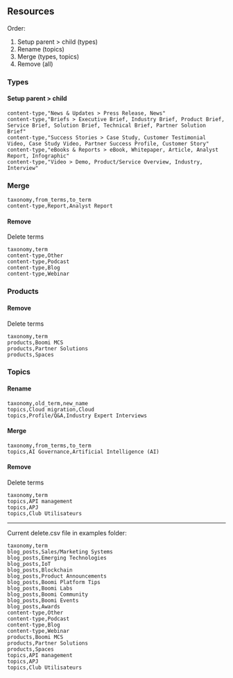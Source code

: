 ## Resources

Order:

1. Setup parent > child (types)
2. Rename (topics)
3. Merge (types, topics)
4. Remove (all)

### Types

#### Setup parent > child

```
content-type,"News & Updates > Press Release, News"
content-type,"Briefs > Executive Brief, Industry Brief, Product Brief, Service Brief, Solution Brief, Technical Brief, Partner Solution Brief"
content-type,"Success Stories > Case Study, Customer Testimonial Video, Case Study Video, Partner Success Profile, Customer Story"
content-type,"eBooks & Reports > eBook, Whitepaper, Article, Analyst Report, Infographic"
content-type,"Video > Demo, Product/Service Overview, Industry, Interview"
```

### Merge

```
taxonomy,from_terms,to_term
content-type,Report,Analyst Report
```

#### Remove

Delete terms

```
taxonomy,term
content-type,Other
content-type,Podcast
content-type,Blog
content-type,Webinar
```

### Products

#### Remove

Delete terms

```
taxonomy,term
products,Boomi MCS
products,Partner Solutions
products,Spaces
```

### Topics

#### Rename

```
taxonomy,old_term,new_name
topics,Cloud migration,Cloud
topics,Profile/Q&A,Industry Expert Interviews
```

#### Merge

```
taxonomy,from_terms,to_term
topics,AI Governance,Artificial Intelligence (AI)
```

#### Remove

Delete terms

```
taxonomy,term
topics,API management
topics,APJ
topics,Club Utilisateurs
```

---

Current delete.csv file in examples folder:

```
taxonomy,term
blog_posts,Sales/Marketing Systems
blog_posts,Emerging Technologies
blog_posts,IoT
blog_posts,Blockchain
blog_posts,Product Announcements
blog_posts,Boomi Platform Tips
blog_posts,Boomi Labs
blog_posts,Boomi Community
blog_posts,Boomi Events
blog_posts,Awards
content-type,Other
content-type,Podcast
content-type,Blog
content-type,Webinar
products,Boomi MCS
products,Partner Solutions
products,Spaces
topics,API management
topics,APJ
topics,Club Utilisateurs
```